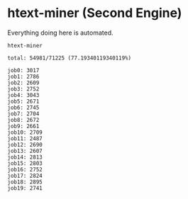 # htext-miner (Second Engine)

Everything doing here is automated.

```
htext-miner

total: 54981/71225 (77.19340119340119%)

job0: 3017
job1: 2786
job2: 2609
job3: 2752
job4: 3043
job5: 2671
job6: 2745
job7: 2704
job8: 2672
job9: 2661
job10: 2709
job11: 2487
job12: 2690
job13: 2607
job14: 2813
job15: 2803
job16: 2752
job17: 2824
job18: 2895
job19: 2741
```